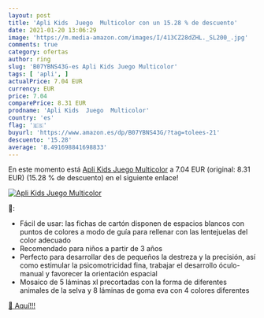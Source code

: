 ```yaml
---
layout: post
title: 'Apli Kids  Juego  Multicolor con un 15.28 % de descuento'
date: 2021-01-20 13:06:29
image: 'https://m.media-amazon.com/images/I/413CZ28dZHL._SL200_.jpg'
comments: true
category: ofertas
author: ring
slug: 'B07YBNS43G-es Apli Kids Juego Multicolor'
tags: [ 'apli', ]
actualPrice: 7.04 EUR
currency: EUR
price: 7.04
comparePrice: 8.31 EUR
prodname: 'Apli Kids  Juego  Multicolor'
country: 'es'
flag: '🇪🇸'
buyurl: 'https://www.amazon.es/dp/B07YBNS43G/?tag=tolees-21'
descuento: '15.28'
average: '8.491698841698833'
---
```


En este momento está [Apli Kids  Juego  Multicolor](https://www.amazon.es/dp/B07YBNS43G/?tag=tolees-21) a 7.04 EUR (original: 8.31 EUR) (15.28 %  de descuento) en el siguiente enlace!

[![Apli Kids  Juego  Multicolor](https://m.media-amazon.com/images/I/413CZ28dZHL._SL200_.jpg)](https://www.amazon.es/dp/B07YBNS43G/?tag=tolees-21)

🔎:

- Fácil de usar: las fichas de cartón disponen de espacios blancos con puntos de colores a modo de guía para rellenar con las lentejuelas del color adecuado
- Recomendado para niños a partir de 3 años
- Perfecto para desarrollar des de pequeños la destreza y la precisión, así como estimular la psicomotricidad fina, trabajar el desarrollo óculo-manual y favorecer la orientación espacial
- Mosaico de 5 láminas xl precortadas con la forma de diferentes animales de la selva y 8 láminas de goma eva con 4 colores diferentes

[🛒 Aquí!!!](https://www.amazon.es/dp/B07YBNS43G/?tag=tolees-21)
